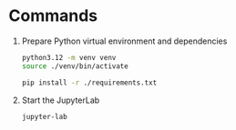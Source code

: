 # Commands

1. Prepare Python virtual environment and dependencies

    ```bash
    python3.12 -m venv venv
    source ./venv/bin/activate

    pip install -r ./requirements.txt
    ```
2. Start the JupyterLab

    ```bash
    jupyter-lab
    ```
